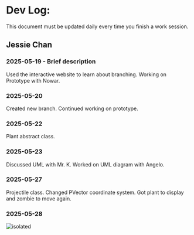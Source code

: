 # Dev Log:

This document must be updated daily every time you finish a work session.

## Jessie Chan

### 2025-05-19 - Brief description
Used the interactive website to learn about branching.
Working on Prototype with Nowar.

### 2025-05-20
Created new branch. Continued working on prototype.

### 2025-05-22
Plant abstract class.

### 2025-05-23
Discussed UML with Mr. K. Worked on UML diagram with Angelo. 

### 2025-05-27
Projectile class. Changed PVector coordinate system. Got plant to display and zombie to move again. 

### 2025-05-28
<img src="IMG_0723.HEIC" alt="isolated" />

